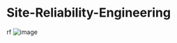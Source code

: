 # Site-Reliability-Engineering
rf
![image](https://user-images.githubusercontent.com/85914637/125895591-fbe10f62-754a-4175-b201-43631642beca.png)

